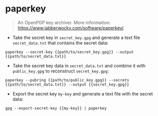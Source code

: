 # paperkey

> An OpenPGP key archiver.
> More information: <https://www.jabberwocky.com/software/paperkey/>.

- Take the secret key in `secret_key.gpg` and generate a text file `secret_data.txt` that contains the secret data:

`paperkey --secret-key {{path/to/secret_key.gpg}} --output {{path/to/secret_data.txt}}`

- Take the secret key data in `secret_data.txt` and combine it with `public_key.gpg` to reconstruct `secret_key.gpg`:

`paperkey --pubring {{path/to/public_key.gpg}} --secrets {{path/to/secret_data.txt}} --output {{secret_key.gpg}}`

- Export the secret key `my-key` and generate a text file with the secret data:

`gpg --export-secret-key {{my-key}} | paperkey`
